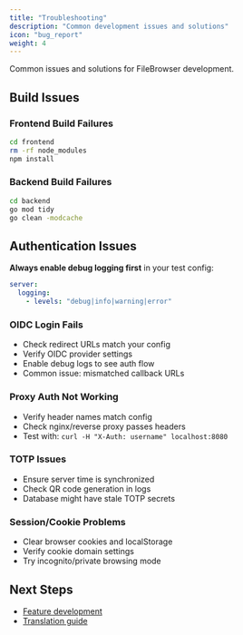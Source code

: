 ```yaml
---
title: "Troubleshooting"
description: "Common development issues and solutions"
icon: "bug_report"
weight: 4
---
```


Common issues and solutions for FileBrowser development.

## Build Issues

### Frontend Build Failures

```bash
cd frontend
rm -rf node_modules
npm install
```

### Backend Build Failures

```bash
cd backend
go mod tidy
go clean -modcache
```

## Authentication Issues

**Always enable debug logging first** in your test config:

```yaml
server:
  logging:
    - levels: "debug|info|warning|error"
```

### OIDC Login Fails

- Check redirect URLs match your config
- Verify OIDC provider settings
- Enable debug logs to see auth flow
- Common issue: mismatched callback URLs

### Proxy Auth Not Working

- Verify header names match config
- Check nginx/reverse proxy passes headers
- Test with: `curl -H "X-Auth: username" localhost:8080`

### TOTP Issues

- Ensure server time is synchronized
- Check QR code generation in logs
- Database might have stale TOTP secrets

### Session/Cookie Problems

- Clear browser cookies and localStorage
- Verify cookie domain settings
- Try incognito/private browsing mode

## Next Steps

- [Feature development](/docs/contributing/features/)
- [Translation guide](/docs/contributing/translations/)
